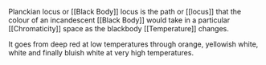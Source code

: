 Planckian locus or [[Black Body]] locus is the path or [[locus]] that the colour of an incandescent [[Black Body]] would take in a particular [[Chromaticity]] space as the blackbody [[Temperature]] changes.

It goes from deep red at low temperatures through orange, yellowish white, white and finally bluish white at very high temperatures.
